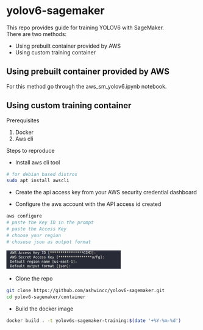# yolov6-sagemaker
This repo provides guide for training YOLOV6 with SageMaker.  
There are two methods:  

*   Using prebuilt container provided by AWS  
*   Using custom training container  
## Using prebuilt container provided by AWS
For this method go through the aws_sm_yolov6.ipynb notebook.

## Using custom training container
Prerequisites  
  
1) Docker  
2) Aws cli 

Steps to reproduce  

*   Install aws cli tool

```bash
# for debian based distros 
sudo apt install awscli
``` 
*   Create the api access key from your AWS security credential dashboard

*   Configure the aws account with the API access id created


```bash
aws configure
# paste the Key ID in the prompt
# paste the Access Key
# choose your region
# chosose json as output format
```
<img src="imgs/aws_configure.png" alt="drawing" width="300"/>

*   Clone the repo
```bash
git clone https://github.com/ashwincc/yolov6-sagemaker.git
cd yolov6-sagemaker/container
```

*   Build the docker image

```bash
docker build . -t yolov6s-sagemaker-training:$(date '+%Y-%m-%d')
```

